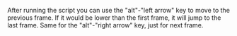 After running the script you can use the "alt"-"left arrow" key to move to the previous frame. If it would be lower than the first frame, it will jump to the last frame. Same for the "alt"-"right arrow" key, just for next frame.
